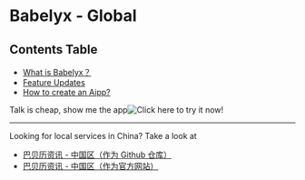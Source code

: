 # Babelyx - Global

## Contents Table

- [What is Babelyx？](./home)
- [Feature Updates](./news)
- [How to create an Aipp?](./howto/create-aipp)

Talk is cheap, show me the app![ Click here to try it now!](https://u.babelyx.com)

---

Looking for local services in China? Take a look at

- [巴贝历资讯 - 中国区（作为 Github 仓库）](https://github.com/babelyx/cn/)
- [巴贝历资讯 - 中国区（作为官方网站）](https://lib.cn.babelyx.com)
